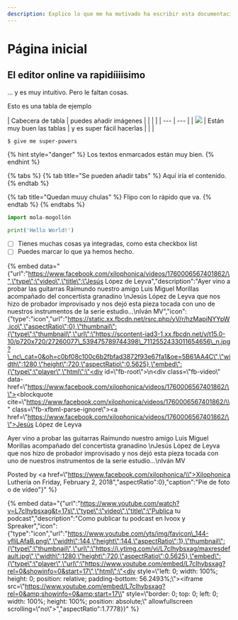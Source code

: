 ```yaml
---
description: Explico lo que me ha motivado ha escribir esta documentación
---
```


# Página inicial

## El editor online va rapidíiiisimo

... y es muy intuitivo. Pero le faltan cosas.

Esto es una tabla de ejemplo

| Cabecera de tabla | puedes añadir imágenes |  |  |  |
| --- | --- |
| ![](.gitbook/assets/english.png) | Están muy buen las tablas | y es super fácil hacerlas |  |  |

```aspnet
$ give me super-powers
```

{% hint style="danger" %}
Los textos enmarcados están muy bien.
{% endhint %}

{% tabs %}
{% tab title="Se pueden añadir tabs" %}
Aquí iría el contenido.
{% endtab %}

{% tab title="Quedan muuy chulas" %}
Flipo con lo rápido que va.
{% endtab %}
{% endtabs %}

```python
import mola-mogollón

print('Hello World!')
```

* [ ] Tienes muchas cosas ya integradas, como esta checkbox list
* [ ] Puedes marcar lo que ya hemos hecho.

{% embed data="{\"url\":\"https://www.facebook.com/xilophonica/videos/1760006567401862/\",\"type\":\"video\",\"title\":\"Jesús López de Leyva\",\"description\":\"Ayer vino a probar las guitarras Raimundo nuestro amigo Luis Miguel Morillas acompañado del concertista granadino \nJesús López de Leyva que nos hizo de probador improvisado y nos dejó esta pieza tocada con uno de nuestros instrumentos de la serie estudio...\nIván MV\",\"icon\":{\"type\":\"icon\",\"url\":\"https://static.xx.fbcdn.net/rsrc.php/yV/r/hzMapiNYYpW.ico\",\"aspectRatio\":0},\"thumbnail\":{\"type\":\"thumbnail\",\"url\":\"https://scontent-iad3-1.xx.fbcdn.net/v/t15.0-10/p720x720/27260077\_539475789744398\_7112552433011654656\_n.jpg?\_nc\_cat=0&oh=c0bf08c100c6b2fbfad3872f93e67fa1&oe=5B61AA4C\",\"width\":1280,\"height\":720,\"aspectRatio\":0.5625},\"embed\":{\"type\":\"player\",\"html\":\"<div id=\\"fb-root\\"></div>\n<script>\(function\(d, s, id\) {\n  var js, fjs = d.getElementsByTagName\(s\)\[0\];\n  if \(d.getElementById\(id\)\) return;\n  js = d.createElement\(s\); js.id = id;\n  js.src = \'https://connect.facebook.net/en\_US/sdk.js\#xfbml=1&version=v2.12\';\n  fjs.parentNode.insertBefore\(js, fjs\);\n}\(document, \'script\', \'facebook-jssdk\'\)\);</script><div class=\\"fb-video\\" data-href=\\"https://www.facebook.com/xilophonica/videos/1760006567401862/\\"><blockquote cite=\\"https://www.facebook.com/xilophonica/videos/1760006567401862/\\" class=\\"fb-xfbml-parse-ignore\\"><a href=\\"https://www.facebook.com/xilophonica/videos/1760006567401862/\\">Jesús López de Leyva</a><p>Ayer vino a probar las guitarras Raimundo nuestro amigo Luis Miguel Morillas acompañado del concertista granadino \nJesús López de Leyva que nos hizo de probador improvisado y nos dejó esta pieza tocada con uno de nuestros instrumentos de la serie estudio...\nIván MV</p>Posted by <a href=\\"https://www.facebook.com/xilophonica/\\">Xilophonica Luthería</a> on Friday, February 2, 2018</blockquote></div>\",\"aspectRatio\":0},\"caption\":\"Pie de foto o de vídeo\"}" %}

{% embed data="{\"url\":\"https://www.youtube.com/watch?v=L7cIhybsxag&t=17s\",\"type\":\"video\",\"title\":\"Publica tu podcast\",\"description\":\"Como publicar tu podcast en Ivoox y Spreaker\",\"icon\":{\"type\":\"icon\",\"url\":\"https://www.youtube.com/yts/img/favicon\_144-vfliLAfaB.png\",\"width\":144,\"height\":144,\"aspectRatio\":1},\"thumbnail\":{\"type\":\"thumbnail\",\"url\":\"https://i.ytimg.com/vi/L7cIhybsxag/maxresdefault.jpg\",\"width\":1280,\"height\":720,\"aspectRatio\":0.5625},\"embed\":{\"type\":\"player\",\"url\":\"https://www.youtube.com/embed/L7cIhybsxag?rel=0&showinfo=0&start=17\",\"html\":\"<div style=\\"left: 0; width: 100%; height: 0; position: relative; padding-bottom: 56.2493%;\\"><iframe src=\\"https://www.youtube.com/embed/L7cIhybsxag?rel=0&amp;showinfo=0&amp;start=17\\" style=\\"border: 0; top: 0; left: 0; width: 100%; height: 100%; position: absolute;\\" allowfullscreen scrolling=\\"no\\"></iframe></div>\",\"aspectRatio\":1.7778}}" %}







